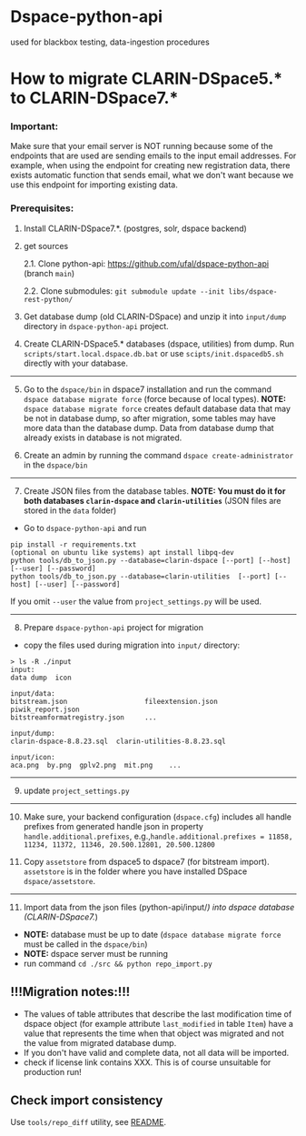 # Dspace-python-api
used for blackbox testing, data-ingestion procedures

# How to migrate CLARIN-DSpace5.* to CLARIN-DSpace7.*

### Important:
Make sure that your email server is NOT running because some of the endpoints that are used
are sending emails to the input email addresses. 
For example, when using the endpoint for creating new registration data, 
there exists automatic function that sends email, what we don't want
because we use this endpoint for importing existing data.

### Prerequisites:
1. Install CLARIN-DSpace7.*. (postgres, solr, dspace backend)

2. get sources

    2.1. Clone python-api: https://github.com/ufal/dspace-python-api (branch `main`)

    2.2. Clone submodules:
`git submodule update --init libs/dspace-rest-python/`


3. Get database dump (old CLARIN-DSpace) and unzip it into `input/dump` directory in `dspace-python-api` project.

4. Create CLARIN-DSpace5.* databases (dspace, utilities) from dump.
Run `scripts/start.local.dspace.db.bat` or use `scipts/init.dspacedb5.sh` directly with your database.

***
5. Go to the `dspace/bin` in dspace7 installation and run the command `dspace database migrate force` (force because of local types).
**NOTE:** `dspace database migrate force` creates default database data that may be not in database dump, so after migration, some tables may have more data than the database dump. Data from database dump that already exists in database is not migrated.

6. Create an admin by running the command `dspace create-administrator` in the `dspace/bin`

***
7. Create JSON files from the database tables. 
**NOTE: You must do it for both databases `clarin-dspace` and `clarin-utilities`** (JSON files are stored in the `data` folder)
- Go to `dspace-python-api` and run
```
pip install -r requirements.txt
(optional on ubuntu like systems) apt install libpq-dev
python tools/db_to_json.py --database=clarin-dspace [--port] [--host] [--user] [--password]
python tools/db_to_json.py --database=clarin-utilities  [--port] [--host] [--user] [--password]
```
If you omit `--user` the value from `project_settings.py` will be used.

***
8. Prepare `dspace-python-api` project for migration

- copy the files used during migration into `input/` directory:
```
> ls -R ./input
input:
data dump  icon

input/data:
bitstream.json                   fileextension.json                    piwik_report.json
bitstreamformatregistry.json     ...

input/dump:
clarin-dspace-8.8.23.sql  clarin-utilities-8.8.23.sql

input/icon:
aca.png  by.png  gplv2.png  mit.png    ...
```

***
9. update `project_settings.py`

***
10. Make sure, your backend configuration (`dspace.cfg`) includes all handle prefixes from generated handle json in property `handle.additional.prefixes`, 
e.g.,`handle.additional.prefixes = 11858, 11234, 11372, 11346, 20.500.12801, 20.500.12800`

11. Copy `assetstore` from dspace5 to dspace7 (for bitstream import). `assetstore` is in the folder where you have installed DSpace `dspace/assetstore`.

***
11. Import data from the json files (python-api/input/*) into dspace database (CLARIN-DSpace7.*)
- **NOTE:** database must be up to date (`dspace database migrate force` must be called in the `dspace/bin`)
- **NOTE:** dspace server must be running
- run command `cd ./src && python repo_import.py`

## !!!Migration notes:!!!
- The values of table attributes that describe the last modification time of dspace object (for example attribute `last_modified` in table `Item`) have a value that represents the time when that object was migrated and not the value from migrated database dump.
- If you don't have valid and complete data, not all data will be imported.
- check if license link contains XXX. This is of course unsuitable for production run!

## Check import consistency

Use `tools/repo_diff` utility, see [README](tools/repo_diff/README.md).
